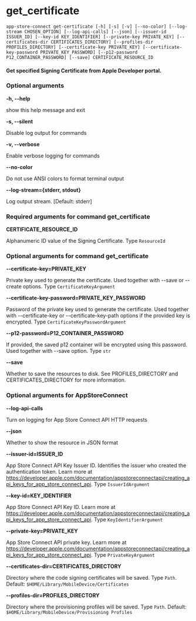 
get_certificate
===============


``app-store-connect get-certificate [-h] [-s] [-v] [--no-color] [--log-stream CHOSEN_OPTION] [--log-api-calls] [--json] [--issuer-id ISSUER_ID] [--key-id KEY_IDENTIFIER] [--private-key PRIVATE_KEY] [--certificates-dir CERTIFICATES_DIRECTORY] [--profiles-dir PROFILES_DIRECTORY] [--certificate-key PRIVATE_KEY] [--certificate-key-password PRIVATE_KEY_PASSWORD] [--p12-password P12_CONTAINER_PASSWORD] [--save] CERTIFICATE_RESOURCE_ID``
#### Get specified Signing Certificate from Apple Developer portal.

### Optional arguments


**-h, --help**

show this help message and exit

**-s, --silent**

Disable log output for commands

**-v, --verbose**

Enable verbose logging for commands

**--no-color**

Do not use ANSI colors to format terminal output

**--log-stream={stderr, stdout}**

Log output stream. [Default: stderr]
### Required arguments for command get_certificate


**CERTIFICATE_RESOURCE_ID**

Alphanumeric ID value of the Signing Certificate. Type `ResourceId`
### Optional arguments for command get_certificate


**--certificate-key=PRIVATE_KEY**

Private key used to generate the certificate. Used together with --save or --create options. Type `CertificateKeyArgument`

**--certificate-key-password=PRIVATE_KEY_PASSWORD**

Password of the private key used to generate the certificate. Used together with --certificate-key or --certificate-key-path options if the provided key is encrypted. Type `CertificateKeyPasswordArgument`

**--p12-password=P12_CONTAINER_PASSWORD**

If provided, the saved p12 container will be encrypted using this password. Used together with --save option. Type `str`

**--save**

Whether to save the resources to disk. See PROFILES_DIRECTORY and CERTIFICATES_DIRECTORY for more information.
### Optional arguments for AppStoreConnect


**--log-api-calls**

Turn on logging for App Store Connect API HTTP requests

**--json**

Whether to show the resource in JSON format

**--issuer-id=ISSUER_ID**

App Store Connect API Key Issuer ID. Identifies the issuer who created the authentication token. Learn more at https://developer.apple.com/documentation/appstoreconnectapi/creating_api_keys_for_app_store_connect_api. Type `IssuerIdArgument`

**--key-id=KEY_IDENTIFIER**

App Store Connect API Key ID. Learn more at https://developer.apple.com/documentation/appstoreconnectapi/creating_api_keys_for_app_store_connect_api. Type `KeyIdentifierArgument`

**--private-key=PRIVATE_KEY**

App Store Connect API private key. Learn more at https://developer.apple.com/documentation/appstoreconnectapi/creating_api_keys_for_app_store_connect_api. Type `PrivateKeyArgument`

**--certificates-dir=CERTIFICATES_DIRECTORY**

Directory where the code signing certificates will be saved. Type `Path`. Default: `$HOME/Library/MobileDevice/Certificates`

**--profiles-dir=PROFILES_DIRECTORY**

Directory where the provisioning profiles will be saved. Type `Path`. Default: `$HOME/Library/MobileDevice/Provisioning Profiles`